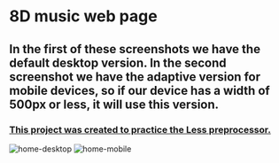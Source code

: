 # 8D music web page
<h2> In the first of these screenshots we have the default desktop version.
In the second screenshot we have the adaptive version for mobile devices, so if our device has a width of 500px or less, it will use this version.</h2>
<u><h3>This project was created to practice the Less preprocessor.</h3></u>

![home-desktop](https://user-images.githubusercontent.com/107125191/185818529-f17f681c-8170-4e88-9fbe-6c1e5b43da4b.png)
![home-mobile](https://user-images.githubusercontent.com/107125191/185818531-41897649-d7cb-44a4-8bed-eebc3913dc79.png)
